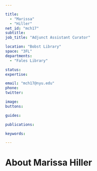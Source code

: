 ```yaml
---

title:
  - "Marissa"
  - "Hiller"
net_id: "mch17"
subtitle: 
job_title: "Adjunct Assistant Curator"

location: "Bobst Library"
space: "3FL"
departments:
  - "Fales Library"

status: 
expertise:

email: "mch17@nyu.edu"
phone: 
twitter: 

image: 
buttons:

guides:

publications:

keywords:

---
```


# About Marissa Hiller


